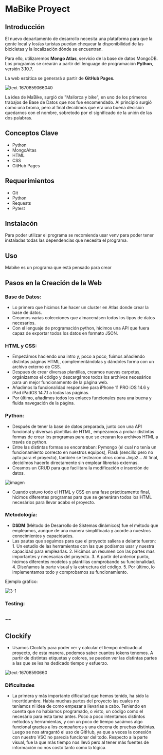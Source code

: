# MaBike Proyect

## Introducción

El nuevo departamento de desarrollo necesita una plataforma para que la gente local y los/as turistas puedan chequear la disponibilidad de las bicicletas y la localización dónde se encuentran. 

Para ello, utilizaremos **Mongo Atlas**, servicio de la base de datos MongoDB. Los programas se crearán a partir del lenguage de programación **Python**, versión 3.10.7.

La web estática se generará a partir de **GitHub Pages**.

![text-1670859066040](https://user-images.githubusercontent.com/117761833/207085803-469afebb-6491-4ca6-a849-275f9a6e8267.png)

La idea de MaBike, surgió de "Mallorca y bike", en uno de los primeros trabajos de Base de Datos que nos fue encomendado. Al principió surgió como una broma, pero al final decidimos que era una buena decisión quedarnos con el nombre, sobretodo por el significado de la unión de las dos palabras.

## Conceptos Clave 

* Python
* MongoAltas
* HTML
* CSS
* GitHub Pages

## Requerimientos
* Git 
* Python
* Requests
* Pytest


## Instalacón
Para poder utilizar el programa se recomienda usar venv para poder tener instaladas todas las dependencias que necesita el programa.

## Uso
Mabike es un programa que está pensado para crear 

## Pasos en la Creación de la Web

 ### Base de Datos:
  * Lo primero que hicimos fue hacer un cluster en Atlas donde crear la base de datos.
  * Creamos varias colecciones que almacenásen todos los tipos de datos necesarios.
  * Con el lenguaje de programación python, hicimos una API que fuera capaz de exportar todos los datos en formato JSON.
  
 ### HTML y CSS:
  * Empezámos haciendo una intro y, poco a poco, fuimos añadiendo distintas páginas HTML, complementándolas y dándoles forma con un archivo externo de CSS.
  * Despues de crear diversas plantillas, creamos nuevas carpetas, orgánizamos el código y descargámos todos los archivos necesários para un mejor funcionamento de la página web.
  * Añadimos la funcionalidad responsive para iPhone 11 PRO iOS 14.6 y iPad iPadOS 14.7.1 a todas las páginas.
  * Por último, añadimos todos los enlaces funcionales para una buena y fluida navegación de la página.
  
 ### Python:
 * Después de tener la base de datos preparada, junto con una API funcional y diversas plantillas de HTML, empezamos a probar distintas formas de crear los programas para que se crearan los archivos HTML a través de python.
 * Entre las distintas formas se encontraban: Pymongo (el cual no tenía un funcionamiento correcto en nuestros equipos), Flask (sencillo pero no apto para el proyecto), también se testearon otros como Jinja2... Al final, decidímos hacerlo directamente sin emplear librerías externas.
  * Creamos un CRUD para que facilitara la modificación e inserción de datos. 
  
  ![imagen](https://user-images.githubusercontent.com/117761833/207097565-2a7083b3-18cc-43c6-afc6-1d300aafec19.png)

  * Cuando estuvo todo el HTML y CSS en una fase prácticamente final, hicimos diferentes programas para que se generáran todos los HTML necesários para llevar acabo el proyecto.
  
  ### Metodología:
   * **DSDM** (Método de Desarrollo de Sistemas dinámicos) fue el método que empleamos, aunque de una manera simplificada y acorde a nuestros conocimientos y capacidades.
   * Las pautas que seguimos para que el proyecto saliera a delante fueron:
    1. Un estudio de las herramientas con las que podíamos usar y nuestra capacidad para emplearlas.
    2. Hicimos un resumen con las partes mas importantes y necesarias del proyecto.
    3. A partir del anterior punto, hicimos diferentes modelos y plantillas comprobando su funcionalidad.
    4. Diseñamos la parte visual y la estructura del código.
    5. Por último, lo implementamos todo y comprobamos su funcionamiento.
    
 Ejemplo gráfico:
    
![3-1](https://user-images.githubusercontent.com/117761833/207128527-841bf58a-bde8-49a1-8dd9-aa7cc17cbf50.jpg)

  ### Testing:
  
  --
  --
  
 ## Clockify
 * Usamos Clockify para poder ver y calcular el tiempo dedicado al proyecto, de esta manera, podemos saber cuantos tokens tenemos. A partir de distintas etiquetas y colores, se pueden ver las distintas partes a las que se les ha dedicado tiempo y esfuerzo.

![text-16708590660](https://user-images.githubusercontent.com/117761833/207162905-4dec62aa-ebd7-4f5e-855c-0070b73a7946.png)

 ### Dificultades
 * La primera y más importante dificultad que hemos tenido, ha sido la incertidumbre. Había muchas partes del proyecto las cuales no teníamos ni idea de como empezar a llevarlas a cabo. Teniendo en cuenta que no habíamos programado, o visto, un código como el necesário para esta tarea antes. Poco a poco intentamos distintos métodos y herramientas, y con un poco de tiempo sacámos algo funcional gracias a los compañeros y una docena de pruebas distintas. Luego se nos atragantó el uso de GitHub, ya que a veces la conexión con nuestro VSC no parecía funcionar del todo. Respecto a la parte visual, fue la que más tiempo nos llevó pero al tener más fuentes de información no nos costó tanto como la lógica.
